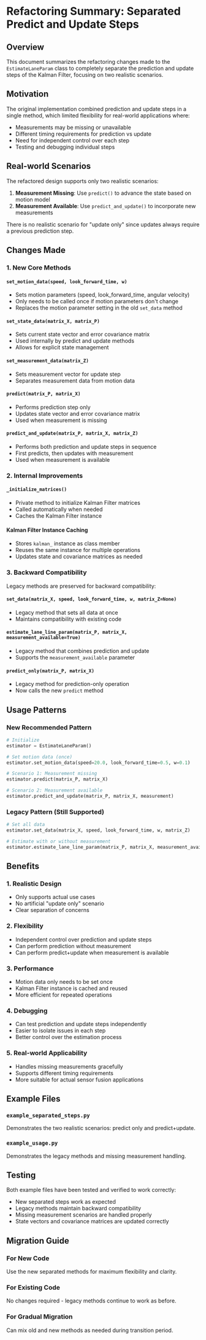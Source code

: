 # Refactoring Summary: Separated Predict and Update Steps

## Overview

This document summarizes the refactoring changes made to the `EstimateLaneParam` class to completely separate the prediction and update steps of the Kalman Filter, focusing on two realistic scenarios.

## Motivation

The original implementation combined prediction and update steps in a single method, which limited flexibility for real-world applications where:
- Measurements may be missing or unavailable
- Different timing requirements for prediction vs update
- Need for independent control over each step
- Testing and debugging individual steps

## Real-world Scenarios

The refactored design supports only two realistic scenarios:

1. **Measurement Missing**: Use `predict()` to advance the state based on motion model
2. **Measurement Available**: Use `predict_and_update()` to incorporate new measurements

There is no realistic scenario for "update only" since updates always require a previous prediction step.

## Changes Made

### 1. New Core Methods

#### `set_motion_data(speed, look_forward_time, w)`
- Sets motion parameters (speed, look_forward_time, angular velocity)
- Only needs to be called once if motion parameters don't change
- Replaces the motion parameter setting in the old `set_data` method

#### `set_state_data(matrix_X, matrix_P)`
- Sets current state vector and error covariance matrix
- Used internally by predict and update methods
- Allows for explicit state management

#### `set_measurement_data(matrix_Z)`
- Sets measurement vector for update step
- Separates measurement data from motion data

#### `predict(matrix_P, matrix_X)`
- Performs prediction step only
- Updates state vector and error covariance matrix
- Used when measurement is missing

#### `predict_and_update(matrix_P, matrix_X, matrix_Z)`
- Performs both prediction and update steps in sequence
- First predicts, then updates with measurement
- Used when measurement is available

### 2. Internal Improvements

#### `_initialize_matrices()`
- Private method to initialize Kalman Filter matrices
- Called automatically when needed
- Caches the Kalman Filter instance

#### Kalman Filter Instance Caching
- Stores `kalman_` instance as class member
- Reuses the same instance for multiple operations
- Updates state and covariance matrices as needed

### 3. Backward Compatibility

Legacy methods are preserved for backward compatibility:

#### `set_data(matrix_X, speed, look_forward_time, w, matrix_Z=None)`
- Legacy method that sets all data at once
- Maintains compatibility with existing code

#### `estimate_lane_line_param(matrix_P, matrix_X, measurement_available=True)`
- Legacy method that combines prediction and update
- Supports the `measurement_available` parameter

#### `predict_only(matrix_P, matrix_X)`
- Legacy method for prediction-only operation
- Now calls the new `predict` method

## Usage Patterns

### New Recommended Pattern

```python
# Initialize
estimator = EstimateLaneParam()

# Set motion data (once)
estimator.set_motion_data(speed=20.0, look_forward_time=0.5, w=0.1)

# Scenario 1: Measurement missing
estimator.predict(matrix_P, matrix_X)

# Scenario 2: Measurement available
estimator.predict_and_update(matrix_P, matrix_X, measurement)
```

### Legacy Pattern (Still Supported)

```python
# Set all data
estimator.set_data(matrix_X, speed, look_forward_time, w, matrix_Z)

# Estimate with or without measurement
estimator.estimate_lane_line_param(matrix_P, matrix_X, measurement_available=True)
```

## Benefits

### 1. Realistic Design
- Only supports actual use cases
- No artificial "update only" scenario
- Clear separation of concerns

### 2. Flexibility
- Independent control over prediction and update steps
- Can perform prediction without measurement
- Can perform predict+update when measurement is available

### 3. Performance
- Motion data only needs to be set once
- Kalman Filter instance is cached and reused
- More efficient for repeated operations

### 4. Debugging
- Can test prediction and update steps independently
- Easier to isolate issues in each step
- Better control over the estimation process

### 5. Real-world Applicability
- Handles missing measurements gracefully
- Supports different timing requirements
- More suitable for actual sensor fusion applications

## Example Files

### `example_separated_steps.py`
Demonstrates the two realistic scenarios: predict only and predict+update.

### `example_usage.py`
Demonstrates the legacy methods and missing measurement handling.

## Testing

Both example files have been tested and verified to work correctly:
- New separated steps work as expected
- Legacy methods maintain backward compatibility
- Missing measurement scenarios are handled properly
- State vectors and covariance matrices are updated correctly

## Migration Guide

### For New Code
Use the new separated methods for maximum flexibility and clarity.

### For Existing Code
No changes required - legacy methods continue to work as before.

### For Gradual Migration
Can mix old and new methods as needed during transition period. 